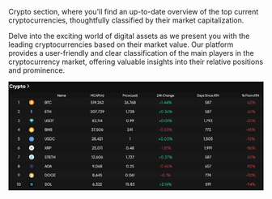 Crypto section, where you'll find an up-to-date overview of the top current cryptocurrencies, thoughtfully classified by their market capitalization.

Delve into the exciting world of digital assets as we present you with the leading cryptocurrencies based on their market value. Our platform provides a user-friendly and clear classification of the main players in the cryptocurrency market, offering valuable insights into their relative positions and prominence.

![Crypto inf](image_home/Crypto.png)